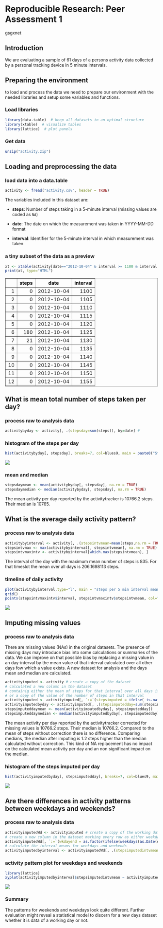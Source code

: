 # Reproducible Research: Peer Assessment 1
gsgxnet  


## Introduction

We are evaluating a sample of 61 days of a persons activity data collected by a personal tracking device in 5 minute intervals.   

## Preparing the environment

to load and process the data we need to prepare our environment with the 
needed libraries and setup some variables and functions.  

### Load libraries

```r
library(data.table)  # keep all datasets in an optimal structure 
library(xtable)  # visualize tables
library(lattice)  # plot panels
```
### Get data 

```r
unzip("activity.zip")
```

## Loading and preprocessing the data

### load data into a data.table


```r
activity <- fread("activity.csv", header = TRUE)
```
The variables included in this dataset are:

* **steps**: Number of steps taking in a 5-minute interval (missing
    values are coded as `NA`)

* **date**: The date on which the measurement was taken in YYYY-MM-DD
    format

* **interval**: Identifier for the 5-minute interval in which
    measurement was taken  
    
### a tiny subset of the data as a preview

```r
xt <- xtable(activity[date=="2012-10-04" & interval >= 1100 & interval < 1200,])
print(xt, type="HTML")
```

<!-- html table generated in R 3.2.3 by xtable 1.8-0 package -->
<!-- Sun Dec 20 23:37:48 2015 -->
<table border=1>
<tr> <th>  </th> <th> steps </th> <th> date </th> <th> interval </th>  </tr>
  <tr> <td align="right"> 1 </td> <td align="right">   0 </td> <td> 2012-10-04 </td> <td align="right"> 1100 </td> </tr>
  <tr> <td align="right"> 2 </td> <td align="right">   0 </td> <td> 2012-10-04 </td> <td align="right"> 1105 </td> </tr>
  <tr> <td align="right"> 3 </td> <td align="right">   0 </td> <td> 2012-10-04 </td> <td align="right"> 1110 </td> </tr>
  <tr> <td align="right"> 4 </td> <td align="right">   0 </td> <td> 2012-10-04 </td> <td align="right"> 1115 </td> </tr>
  <tr> <td align="right"> 5 </td> <td align="right">   0 </td> <td> 2012-10-04 </td> <td align="right"> 1120 </td> </tr>
  <tr> <td align="right"> 6 </td> <td align="right"> 180 </td> <td> 2012-10-04 </td> <td align="right"> 1125 </td> </tr>
  <tr> <td align="right"> 7 </td> <td align="right">  21 </td> <td> 2012-10-04 </td> <td align="right"> 1130 </td> </tr>
  <tr> <td align="right"> 8 </td> <td align="right">   0 </td> <td> 2012-10-04 </td> <td align="right"> 1135 </td> </tr>
  <tr> <td align="right"> 9 </td> <td align="right">   0 </td> <td> 2012-10-04 </td> <td align="right"> 1140 </td> </tr>
  <tr> <td align="right"> 10 </td> <td align="right">   0 </td> <td> 2012-10-04 </td> <td align="right"> 1145 </td> </tr>
  <tr> <td align="right"> 11 </td> <td align="right">   0 </td> <td> 2012-10-04 </td> <td align="right"> 1150 </td> </tr>
  <tr> <td align="right"> 12 </td> <td align="right">   0 </td> <td> 2012-10-04 </td> <td align="right"> 1155 </td> </tr>
   </table>

## What is mean total number of steps taken per day?

### process raw to analysis data

```r
activitybyday <- activity[, .(stepsday=sum(steps)), by=date] # 
```
### histogram of the steps per day 

```r
hist(activitybyday[, stepsday], breaks=7, col=blues9, main = paste0("Steps per Day (", activitybyday[1,date], " - ", activitybyday[.N,date],")"), xlab = "total number of steps")
```

![](PA1_template_files/figure-html/histsteps-1.png) 

### mean and median 


```r
stepsdaymean <- mean(activitybyday[, stepsday], na.rm = TRUE)
stepsdaymedian <- median(activitybyday[, stepsday], na.rm = TRUE)
```
The mean activity per day reported by the activitytracker is 10766.2 steps.  Their median is 10765. 


## What is the average daily activity pattern?

### process raw to analysis data

```r
activitybyinterval <- activity[, .(stepsintvmean=mean(steps,na.rm = TRUE)), by=interval]
stepsintvmax <- max(activitybyinterval[, stepsintvmean], na.rm = TRUE)
stepsintvmaxintv <- activitybyinterval[which.max(stepsintvmean), ]
```
The interval of the day with the maximum mean number of steps is 835. For that timeslot the mean over all days is 206.1698113 steps.

### timeline of daily activity

```r
plot(activitybyinterval,type="l", main = "steps per 5 min interval means ", xlab = "time of day interval", ylab = "mean number of steps" )
grid()
points(stepsintvmaxintv$interval, stepsintvmaxintv$stepsintvmean, col="blue", pch=21, bg = "red")
```

![](PA1_template_files/figure-html/plotbyinterval-1.png) 


## Imputing missing values

### process raw to analysis data

There are missing values (NAs) in the original datasets. The presence of missing days may introduce bias into some calculations or summaries of the data. We can improve on that possible bias by replacing a missing value in an day-interval by the mean value of that interval calculated over all other days fow which a value exists. A new dataset for analysis and the days mean and median are calculated.  


```r
activityimputed <- activity # create a copy of the dataset
# calculated a new column in the dataset 
# containig either the mean of steps for that interval over all days if the number of steps is NA 
# or a copy of the value of the number of steps in that interval
activityimputed <- activityimputed[, `:=`(stepsimputed = ifelse( is.na(steps), mean(steps,na.rm = TRUE), steps)), by=interval]
activityimputedbyday <- activityimputed[, .(stepsimputedday=sum(stepsimputed)), by=date]
stepsimputeddaymean <- mean(activityimputedbyday[, stepsimputedday])
stepsimputeddaymedian <- median(activityimputedbyday[, stepsimputedday])
```
The mean activity per day reported by the activitytracker corrected for missing values is 10766.2 steps.  Their median is 10766.2. Compared to the mean of steps without correction there is no difference. Comparing medians, the median after imputing is 1.2 steps higher than the median calculated without correction. This kind of NA replacement has no impact on the calculated mean activity per day and an non significant impact on the median.  

### histogram of the steps imputed per day 

```r
hist(activityimputedbyday[, stepsimputedday], breaks=7, col=blues9, main = paste0("Steps imputed per Day (", activityimputedbyday[1,date], " - ", activityimputedbyday[.N,date],")"), xlab = "total number of steps imputed")
```

![](PA1_template_files/figure-html/histstepsimputed-1.png) 

## Are there differences in activity patterns between weekdays and weekends?

### process raw to analysis data


```r
activityimputedWd <- activityimputed # create a copy of the working dataset
# create a new column in the dataset marking every row as either weekday or weekend 
activityimputedWd[, `:=`(wkdayend = as.factor(ifelse(weekdays(as.Date(date), abbreviate = TRUE) %in% c("Sat","Sun"),"weekend","weekday")))]
# calculate the interval means for weekdays and weekends
activityimputedbyinterval <- activityimputedWd[, .(stepsimputedintvmean=mean(stepsimputed)), by=.(interval,wkdayend)]
```

### activity pattern plot for weekdays and weekends


```r
library(lattice)
xyplot(activityimputedbyinterval$stepsimputedintvmean ~ activityimputedbyinterval$interval | activityimputedbyinterval$wkdayend, layout = c(1, 2), xlab = "Interval", ylab = "Number of steps", type="l")
```

![](PA1_template_files/figure-html/weekdayendplot-1.png) 

### Summary

The patterns for weekends and weekdays look quite different. Further evaluation might reveal a statistical model to discern for a new days dataset whether it is data of a working day or not.
